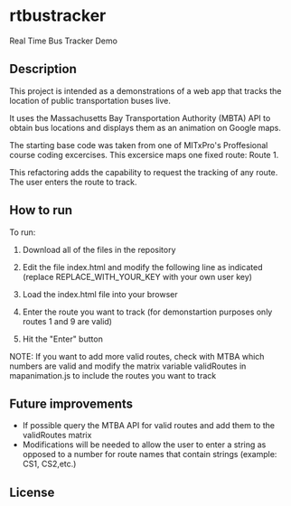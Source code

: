 # rtbustracker
Real Time Bus Tracker Demo

## Description
This project is intended as a demonstrations of a web app that tracks the location of
public transportation buses live.

It uses the Massachusetts Bay Transportation Authority (MBTA) API to obtain bus locations
and displays them as an animation on Google maps.

The starting base code was taken from one of MITxPro's Proffesional course coding excercises.
This excersice maps one fixed route: Route 1.

This refactoring adds the capability to request the tracking of any route. The user enters
the route to track.

## How to run
To run:
1. Download all of the files in the repository
2. Edit the file index.html and modify the following line as indicated
    (replace REPLACE_WITH_YOUR_KEY with your own user key)

    <script src="http://maps.google.com/maps/api/js?REPLACE_WITH_YOUR_KEY"></script>

3. Load the index.html file into your browser
4. Enter the route you want to track (for demonstartion purposes only routes 1 and 9 are valid)
5. Hit the "Enter" button


NOTE: If you want to add more valid routes, check with MTBA which numbers are valid and modify
      the matrix variable validRoutes in mapanimation.js to include the routes you want to track

## Future improvements
- If possible query the MTBA API for valid routes and add them to the validRoutes matrix
- Modifications will be needed to allow the user to enter a string as opposed to a number for
  route names that contain strings (example: CS1, CS2,etc.)

## License